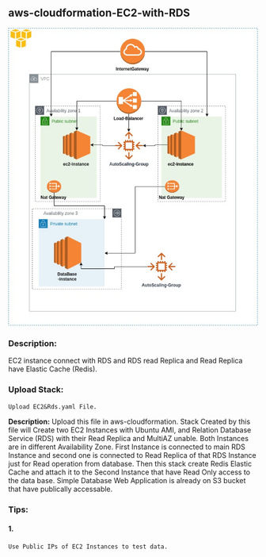 ## aws-cloudformation-EC2-with-RDS


<img src= "https://github.com/sikandarqaisar/CloudFormation-MYSQLWebApplication/blob/master/image.jpg" width="600" height="600">







### Description:
EC2 instance connect with RDS and RDS read Replica and Read Replica have Elastic Cache (Redis).


### Upload Stack:
~~~
Upload EC2&Rds.yaml File.
~~~

**Description:**
Upload this file in aws-cloudformation. Stack Created by this file will Create two EC2 Instances with Ubuntu AMI, and Relation Database Service (RDS) with their Read Replica and MultiAZ unable. Both Instances are in different Availability Zone. First Instance is connected to main RDS Instance and second one is connected to Read Replica of that RDS Instance just for Read operation from database. Then this stack create Redis Elastic Cache and attach it to the Second Instance that have Read Only access to the data base. Simple Database Web Application is already on S3 bucket that have publically accessable.    




### Tips:
#### 1.
~~~
Use Public IPs of EC2 Instances to test data. 
~~~
